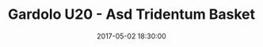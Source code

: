 ---
title: Gardolo U20 - Asd Tridentum Basket
date: 2017-05-02 18:30:00
squadra-a: Asd Tridentum Basket
punteggio-a: 66
squadra-b: Bc Gardolo U20
punteggio-b: 60
partite/squadra: promozione-16-17
luogo: Centro Sportivo Trento Nord
categoria: promozione
---